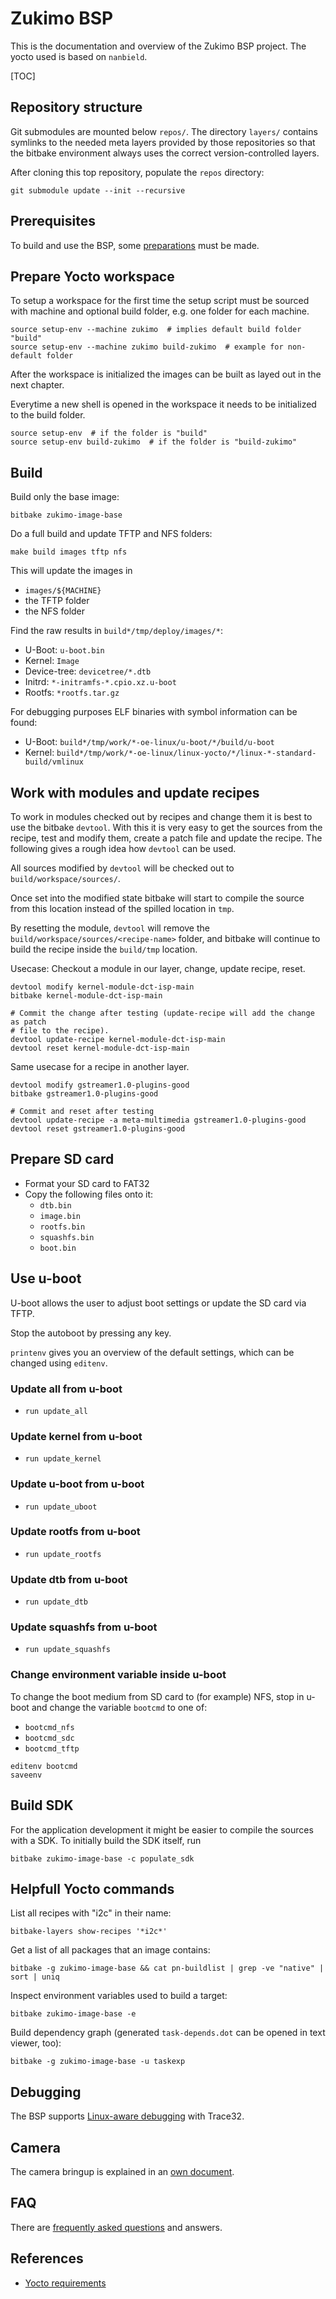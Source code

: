 # Zukimo BSP

This is the documentation and overview of the Zukimo BSP project.
The yocto used is based on `nanbield`.


[TOC]


## Repository structure

Git submodules are mounted below `repos/`.  The directory `layers/` contains
symlinks to the needed meta layers provided by those repositories so that the
bitbake environment always uses the correct version-controlled layers.

After cloning this top repository, populate the `repos` directory:
```
git submodule update --init --recursive
```


## Prerequisites

To build and use the BSP, some [preparations](doc/PREREQUISITES.md) must be made.


## Prepare Yocto workspace

To setup a workspace for the first time the setup script must be sourced with
machine and optional build folder, e.g. one folder for each machine.

```
source setup-env --machine zukimo  # implies default build folder "build"
source setup-env --machine zukimo build-zukimo  # example for non-default folder
```

After the workspace is initialized the images can be built as layed out in the
next chapter.

Everytime a new shell is opened in the workspace it needs to be initialized to
the build folder.
```
source setup-env  # if the folder is "build"
source setup-env build-zukimo  # if the folder is "build-zukimo"
```

## Build

Build only the base image:
```
bitbake zukimo-image-base
```

Do a full build and update TFTP and NFS folders:
```
make build images tftp nfs
```

This will update the images in
- `images/${MACHINE}`
- the TFTP folder
- the NFS folder

Find the raw results in `build*/tmp/deploy/images/*`:
- U-Boot: `u-boot.bin`
- Kernel: `Image`
- Device-tree: `devicetree/*.dtb`
- Initrd: `*-initramfs-*.cpio.xz.u-boot`
- Rootfs: `*rootfs.tar.gz`

For debugging purposes ELF binaries with symbol information can be found:
- U-Boot: `build*/tmp/work/*-oe-linux/u-boot/*/build/u-boot`
- Kernel: `build*/tmp/work/*-oe-linux/linux-yocto/*/linux-*-standard-build/vmlinux`


## Work with modules and update recipes

To work in modules checked out by recipes and change them it is best to use the
bitbake `devtool`.  With this it is very easy to get the sources from the recipe,
test and modify them, create a patch file and update the recipe.  The following
gives a rough idea how `devtool` can be used.

All sources modified by `devtool` will be checked out to
`build/workspace/sources/`.

Once set into the modified state bitbake will start to
compile the source from this location instead of the spilled location in `tmp`.

By resetting the module, `devtool` will remove the
`build/workspace/sources/<recipe-name>` folder, and bitbake will continue to
build the recipe inside the `build/tmp` location.

Usecase: Checkout a module in our layer, change, update recipe, reset.
```
devtool modify kernel-module-dct-isp-main
bitbake kernel-module-dct-isp-main

# Commit the change after testing (update-recipe will add the change as patch
# file to the recipe).
devtool update-recipe kernel-module-dct-isp-main
devtool reset kernel-module-dct-isp-main
```

Same usecase for a recipe in another layer.
```
devtool modify gstreamer1.0-plugins-good
bitbake gstreamer1.0-plugins-good

# Commit and reset after testing
devtool update-recipe -a meta-multimedia gstreamer1.0-plugins-good
devtool reset gstreamer1.0-plugins-good
```


## Prepare SD card

- Format your SD card to FAT32
- Copy the following files onto it:
  - `dtb.bin`
  - `image.bin`
  - `rootfs.bin`
  - `squashfs.bin`
  - `boot.bin`


## Use u-boot

U-boot allows the user to adjust boot settings or update the SD card via TFTP.

Stop the autoboot by pressing any key.

`printenv` gives you an overview of the default settings, which can be changed
using `editenv`.

### Update all from u-boot

- `run update_all`

### Update kernel from u-boot

- `run update_kernel`

### Update u-boot from u-boot

- `run update_uboot`

### Update rootfs from u-boot

- `run update_rootfs`

### Update dtb from u-boot

- `run update_dtb`

### Update squashfs from u-boot

- `run update_squashfs`

### Change environment variable inside u-boot

To change the boot medium from SD card to (for example) NFS, stop in u-boot and
change the variable `bootcmd` to one of:
- `bootcmd_nfs`
- `bootcmd_sdc`
- `bootcmd_tftp`

```
editenv bootcmd
saveenv
```

## Build SDK

For the application development it might be easier to compile the sources with
a SDK. To initially build the SDK itself, run
```
bitbake zukimo-image-base -c populate_sdk
```

## Helpfull Yocto commands

List all recipes with "i2c" in their name:
```
bitbake-layers show-recipes '*i2c*'
```

Get a list of all packages that an image contains:
```
bitbake -g zukimo-image-base && cat pn-buildlist | grep -ve "native" | sort | uniq
```

Inspect environment variables used to build a target:
```
bitbake zukimo-image-base -e
```

Build dependency graph (generated `task-depends.dot` can be opened in text viewer, too):
```
bitbake -g zukimo-image-base -u taskexp
```


## Debugging

The BSP supports [Linux-aware debugging](doc/DEBUG.md) with Trace32.


## Camera

The camera bringup is explained in an [own document](doc/CAMERA.md).


## FAQ

There are [frequently asked questions](doc/FAQ.md) and answers.


## References

- [Yocto requirements](https://docs.yoctoproject.org/4.0.5/ref-manual/system-requirements.html?highlight=requirements)
